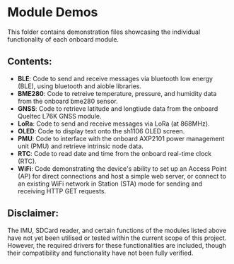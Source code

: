 # Module Demos

This folder contains demonstration files showcasing the individual functionality of each onboard module.

## Contents:

- **BLE**: Code to send and receive messages via bluetooth low energy (BLE), using bluetooth and aioble libraries.
- **BME280**: Code to retreive temperature, pressure, and humidity data from the onboard bme280 sensor.
- **GNSS**: Code to retrieve latitude and longtiude data from the onboard Queltec L76K GNSS module.
- **LoRa**: Code to send and receive messages via LoRa (at 868MHz).
- **OLED**: Code to display text onto the sh1106 OLED screen.
- **PMU**: Code to interface with the onboard AXP2101 power management unit (PMU) and retrieve intrinsic node data.
- **RTC**: Code to read date and time from the onboard real-time clock (RTC).
- **WiFi**: Code demonstrating the device's ability to set up an Access Point (AP) for direct connections and host a simple web server, or connect to an existing WiFi network in Station (STA) mode for sending and receiving HTTP GET requests.

## Disclaimer:

The IMU, SDCard reader, and certain functions of the modules listed above have not yet been utilised or tested within the current scope of this project. However, the required drivers for these functionalities are included, though their compatibility and functionality have not been fully verified.
